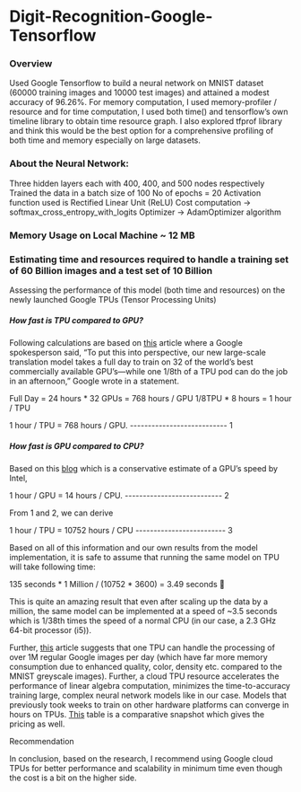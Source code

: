 # Digit-Recognition-Google-Tensorflow

### Overview

Used Google Tensorflow to build a neural network on MNIST dataset (60000 training images and 10000 test images) and attained a modest accuracy of 96.26%. For memory computation, I used memory-profiler / resource and for time computation, I used both time() and tensorflow’s own timeline library to obtain time resource graph. I also explored tfprof library and think this would be the best option for a comprehensive profiling of both time and memory especially on large datasets.

### About the Neural Network:

Three hidden layers each with 400, 400, and 500 nodes respectively
Trained the data in a batch size of 100
No of epochs = 20
Activation function used is Rectified Linear Unit (ReLU)
Cost computation -> softmax_cross_entropy_with_logits
Optimizer -> AdamOptimizer algorithm

### Memory Usage on Local Machine ~ 12 MB

### Estimating time and resources required to handle a training set of 60 Billion images and a test set of 10 Billion

Assessing the performance of this model (both time and resources) on the newly launched Google TPUs (Tensor Processing Units)

##### How fast is TPU compared to GPU? 

Following calculations are based on <a href="https://techcrunch.com/2017/05/17/google-announces-second-generation-of-tensor-processing-unit-chips/">this</a> article where a Google spokesperson said, “To put this into perspective, our new large-scale translation model takes a full day to train on 32 of the world’s best commercially available GPU’s—while one 1/8th of a TPU pod can do the job in an afternoon,” Google wrote in a statement.

Full Day = 24 hours * 32 GPUs = 768 hours / GPU
1/8TPU * 8 hours = 1 hour / TPU

1 hour / TPU = 768 hours / GPU.            ---------------------------    1

##### How fast is GPU compared to CPU?

Based on this <a href="https://blogs.nvidia.com/blog/2010/06/23/gpus-are-only-up-to-14-times-faster-than-cpus-says-intel/">blog</a> which is a conservative estimate of a GPU’s speed by Intel, 

1 hour / GPU = 14 hours / CPU.              ---------------------------    2


From 1 and 2, we can derive

1 hour / TPU = 10752 hours / CPU         -------------------------    3

Based on all of this information and our own results from the model implementation, it is safe to assume that running the same model on TPU will take following time:


 135 seconds * 1 Million / (10752 * 3600) = 3.49 seconds 

This is quite an amazing result that even after scaling up the data by a million, the same model can be implemented at a speed of ~3.5 seconds which is 1/38th times the speed of a normal CPU (in our case, a 2.3 GHz 64-bit processor (i5)). 

Further, <a href="https://tech.geekboots.com/">this</a> article suggests that one TPU can handle the processing of over 1M regular Google images per day (which have far more memory consumption due to enhanced quality, color, density etc. compared to the MNIST greyscale images). Further, a cloud TPU resource accelerates the performance of linear algebra computation, minimizes the time-to-accuracy training large, complex neural network models like in our case. Models that previously took weeks to train on other hardware platforms can converge in hours on TPUs. <a href="https://www.forbes.com/sites/moorinsights/2018/02/13/google-announces-expensive-cloud-tpu-availability/#5e495a31359f">This</a> table is a comparative snapshot which gives the pricing as well.


Recommendation

In conclusion, based on the research, I recommend using Google cloud TPUs for better performance and scalability in minimum time even though the cost is a bit on the higher side.



